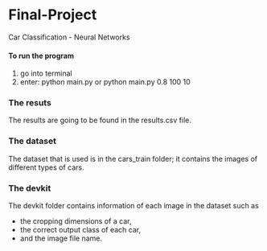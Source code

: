 # Final-Project
Car Classification - Neural Networks


#### To run the program
1. go into terminal
2. enter: python main.py <train-rate> <img-scaling> <epoch-size> or python main.py 0.8 100 10
  
### The resuts
The results are going to be found in the results.csv file.

### The dataset
The dataset that is used is in the cars_train folder; it contains the images of different types of cars.

### The devkit
The devkit folder contains information of each image in the dataset such as
- the cropping dimensions of a car,
- the correct output class of each car,
- and the image file name.
